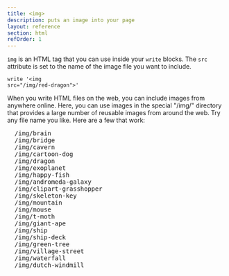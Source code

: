 ```yaml
---
title: <img>
description: puts an image into your page
layout: reference
section: html
refOrder: 1
---
```


<code>img</code> is an HTML tag that you can use inside your
<code>write</code> blocks.  The <code>src</code> attribute is set
to the name of the image file you want to include.

<code class="jumbo">write '&lt;img src="<span data-dfn="image file name">/img/red-dragon</span>"&gt;'</code>

When you write HTML files on the web, you can include images from
anywhere online.  Here, you can use images in the special "/img/" directory
that provides a large number of reusable images from around the web.
Try any file name you like.  Here are a few that work:

<pre>
  /img/brain
  /img/bridge
  /img/cavern
  /img/cartoon-dog
  /img/dragon
  /img/exoplanet
  /img/happy-fish
  /img/andromeda-galaxy
  /img/clipart-grasshopper
  /img/skeleton-key
  /img/mountain
  /img/mouse
  /img/t-moth
  /img/giant-ape
  /img/ship
  /img/ship-deck
  /img/green-tree
  /img/village-street
  /img/waterfall
  /img/dutch-windmill
</pre>

